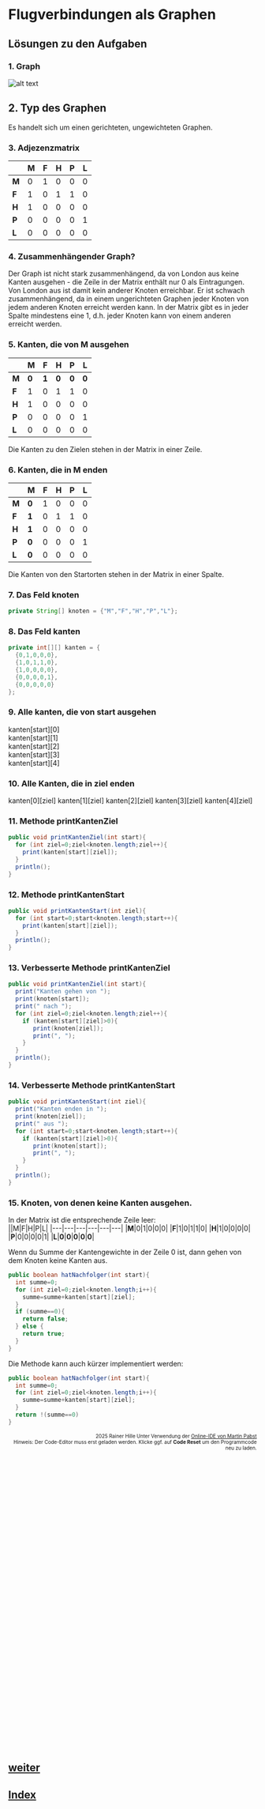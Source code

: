   <meta charset="utf-8" />
  <title>Informatik</title>
  <link rel="stylesheet" href="https://Hi2272.github.io/StyleMD.css">
 
# Flugverbindungen als Graphen
## Lösungen zu den Aufgaben
### 1. Graph  
![alt text](Graph.png)

## 2. Typ des Graphen
Es handelt sich um einen gerichteten, ungewichteten Graphen.

### 3. Adjezenzmatrix
   
||M|F|H|P|L|
|---|---|---|---|---|---|
|**M**|0|1|0|0|0|
|**F**|1|0|1|1|0|
|**H**|1|0|0|0|0|
|**P**|0|0|0|0|1|
|**L**|0|0|0|0|0|

### 4. Zusammenhängender Graph?
Der Graph ist nicht stark zusammenhängend, da von London aus keine Kanten ausgehen - die Zeile in der Matrix enthält nur 0 als Eintragungen. Von London aus ist damit kein anderer Knoten erreichbar.
Er ist schwach zusammenhängend, da in einem ungerichteten Graphen jeder Knoten von jedem anderen Knoten erreicht werden kann. In der Matrix gibt es in jeder Spalte mindestens eine 1, d.h. jeder Knoten kann von einem anderen erreicht werden.
### 5. Kanten, die von M ausgehen 
||M|F|H|P|L|
|---|---|---|---|---|---|
|**M**|**0**|**1**|**0**|**0**|**0**|
|**F**|1|0|1|1|0|
|**H**|1|0|0|0|0|
|**P**|0|0|0|0|1|
|**L**|0|0|0|0|0|

Die Kanten zu den Zielen stehen in der Matrix in einer Zeile.

### 6. Kanten, die in M enden
||M|F|H|P|L|
|---|---|---|---|---|---|
|**M**|**0**|1|0|0|0|
|**F**|**1**|0|1|1|0|
|**H**|**1**|0|0|0|0|
|**P**|**0**|0|0|0|1|
|**L**|**0**|0|0|0|0|

Die Kanten von den Startorten stehen in der Matrix in einer Spalte.

### 7. Das Feld knoten
```Java
private String[] knoten = {"M","F","H","P","L"};
```
### 8. Das Feld kanten
```Java
private int[][] kanten = {
  {0,1,0,0,0},
  {1,0,1,1,0},
  {1,0,0,0,0},
  {0,0,0,0,1},
  {0,0,0,0,0}
};
```
### 9. Alle kanten, die von start ausgehen
kanten[start][0]  
kanten[start][1]  
kanten[start][2]  
kanten[start][3]  
kanten[start][4]

### 10. Alle Kanten, die in ziel enden

kanten[0][ziel]
kanten[1][ziel]
kanten[2][ziel]
kanten[3][ziel]
kanten[4][ziel]

### 11. Methode printKantenZiel
```Java
public void printKantenZiel(int start){
  for (int ziel=0;ziel<knoten.length;ziel++){
    print(kanten[start][ziel]);
  }
  println();
}
```

### 12. Methode printKantenStart
```Java
public void printKantenStart(int ziel){
  for (int start=0;start<knoten.length;start++){
    print(kanten[start][ziel]);
  }
  println();
}
```

### 13. Verbesserte Methode printKantenZiel
```Java
public void printKantenZiel(int start){
  print("Kanten gehen von ");
  print(knoten[start]);
  print(" nach ");
  for (int ziel=0;ziel<knoten.length;ziel++){
    if (kanten[start][ziel]>0){
       print(knoten[ziel]);
       print(", ");
    }
  }
  println();
}
```
### 14. Verbesserte Methode printKantenStart
```Java
public void printKantenStart(int ziel){
  print("Kanten enden in ");
  print(knoten[ziel]);
  print(" aus ");
  for (int start=0;start<knoten.length;start++){
    if (kanten[start][ziel]>0){
       print(knoten[start]);
       print(", ");
    }
  }
  println();
}
```
### 15. Knoten, von denen keine Kanten ausgehen.
In der Matrix ist die entsprechende Zeile leer:  
||M|F|H|P|L|
|---|---|---|---|---|---|
|**M**|0|1|0|0|0|
|**F**|1|0|1|1|0|
|**H**|1|0|0|0|0|
|**P**|0|0|0|0|1|
|**L**|**0**|**0**|**0**|**0**|**0**|  

Wenn du Summe der Kantengewichte in der Zeile 0 ist,
dann gehen von dem Knoten keine Kanten aus.  

```Java
public boolean hatNachfolger(int start){
  int summe=0;
  for (int ziel=0;ziel<knoten.length;i++){
    summe=summe+kanten[start][ziel];
  }
  if (summe==0){
    return false;
  } else {
    return true;
  }
}
```

Die Methode kann auch kürzer implementiert werden:
```Java
public boolean hatNachfolger(int start){
  int summe=0;
  for (int ziel=0;ziel<knoten.length;i++){
    summe=summe+kanten[start][ziel];
  }
  return !(summe==0)
}
```




<div id="quelle" style="font-size: x-small; text-align: right;">
    2025 Rainer Hille  Unter Verwendung der  <a href='https://www.online-ide.de/'>Online-IDE von Martin Pabst</a><br>Hinweis: Der Code-Editor muss erst geladen werden. Klicke ggf. auf <b>Code Reset</b> um den Programmcode neu zu laden.

  </div>
  
  <section>
    <iframe
    srcdoc="<script>window.jo_doc = window.frameElement.textContent;</script><script src='https://Hi2272.github.io/include/js/includeide/includeIDE.js'></script>"
    width="100%" height="600" frameborder="0">
    {'id': 'Java', 'speed': 2000, 
    'withBottomPanel': true ,'withPCode': false ,'withConsole': true ,
    'withFileList': true ,'withErrorList': true}
    <script id="javaCode" type="plain/text" title="Graph.java" src="Graph.java"></script>
    <script id="javaCode" type="plain/text" title="Main.java" src="Main.java"></script>
  </script>
   </iframe>
</section>

## [weiter](../03Kanten2/index.html)    
## [Index](../../../index.html)

